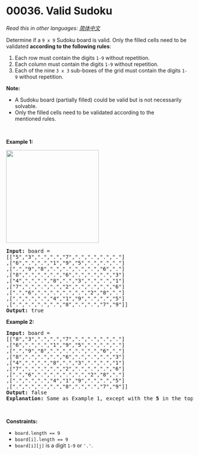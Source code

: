 # 00036. Valid Sudoku

  _Read this in other languages:_
    [_简体中文_](README.zh-CN.md)

<p>Determine if a&nbsp;<code>9 x 9</code> Sudoku board&nbsp;is valid.&nbsp;Only the filled cells need to be validated&nbsp;<strong>according to the following rules</strong>:</p>

<ol>
	<li>Each row&nbsp;must contain the&nbsp;digits&nbsp;<code>1-9</code> without repetition.</li>
	<li>Each column must contain the digits&nbsp;<code>1-9</code>&nbsp;without repetition.</li>
	<li>Each of the nine&nbsp;<code>3 x 3</code> sub-boxes of the grid must contain the digits&nbsp;<code>1-9</code>&nbsp;without repetition.</li>
</ol>

<p><strong>Note:</strong></p>

<ul>
	<li>A Sudoku board (partially filled) could be valid but is not necessarily solvable.</li>
	<li>Only the filled cells need to be validated according to the mentioned&nbsp;rules.</li>
</ul>

<p>&nbsp;</p>
<p><strong>Example 1:</strong></p>
<img src="https://upload.wikimedia.org/wikipedia/commons/thumb/f/ff/Sudoku-by-L2G-20050714.svg/250px-Sudoku-by-L2G-20050714.svg.png" style="height:250px; width:250px" />
<pre>
<strong>Input:</strong> board = 
[[&quot;5&quot;,&quot;3&quot;,&quot;.&quot;,&quot;.&quot;,&quot;7&quot;,&quot;.&quot;,&quot;.&quot;,&quot;.&quot;,&quot;.&quot;]
,[&quot;6&quot;,&quot;.&quot;,&quot;.&quot;,&quot;1&quot;,&quot;9&quot;,&quot;5&quot;,&quot;.&quot;,&quot;.&quot;,&quot;.&quot;]
,[&quot;.&quot;,&quot;9&quot;,&quot;8&quot;,&quot;.&quot;,&quot;.&quot;,&quot;.&quot;,&quot;.&quot;,&quot;6&quot;,&quot;.&quot;]
,[&quot;8&quot;,&quot;.&quot;,&quot;.&quot;,&quot;.&quot;,&quot;6&quot;,&quot;.&quot;,&quot;.&quot;,&quot;.&quot;,&quot;3&quot;]
,[&quot;4&quot;,&quot;.&quot;,&quot;.&quot;,&quot;8&quot;,&quot;.&quot;,&quot;3&quot;,&quot;.&quot;,&quot;.&quot;,&quot;1&quot;]
,[&quot;7&quot;,&quot;.&quot;,&quot;.&quot;,&quot;.&quot;,&quot;2&quot;,&quot;.&quot;,&quot;.&quot;,&quot;.&quot;,&quot;6&quot;]
,[&quot;.&quot;,&quot;6&quot;,&quot;.&quot;,&quot;.&quot;,&quot;.&quot;,&quot;.&quot;,&quot;2&quot;,&quot;8&quot;,&quot;.&quot;]
,[&quot;.&quot;,&quot;.&quot;,&quot;.&quot;,&quot;4&quot;,&quot;1&quot;,&quot;9&quot;,&quot;.&quot;,&quot;.&quot;,&quot;5&quot;]
,[&quot;.&quot;,&quot;.&quot;,&quot;.&quot;,&quot;.&quot;,&quot;8&quot;,&quot;.&quot;,&quot;.&quot;,&quot;7&quot;,&quot;9&quot;]]
<strong>Output:</strong> true
</pre>

<p><strong>Example 2:</strong></p>

<pre>
<strong>Input:</strong> board = 
[[&quot;8&quot;,&quot;3&quot;,&quot;.&quot;,&quot;.&quot;,&quot;7&quot;,&quot;.&quot;,&quot;.&quot;,&quot;.&quot;,&quot;.&quot;]
,[&quot;6&quot;,&quot;.&quot;,&quot;.&quot;,&quot;1&quot;,&quot;9&quot;,&quot;5&quot;,&quot;.&quot;,&quot;.&quot;,&quot;.&quot;]
,[&quot;.&quot;,&quot;9&quot;,&quot;8&quot;,&quot;.&quot;,&quot;.&quot;,&quot;.&quot;,&quot;.&quot;,&quot;6&quot;,&quot;.&quot;]
,[&quot;8&quot;,&quot;.&quot;,&quot;.&quot;,&quot;.&quot;,&quot;6&quot;,&quot;.&quot;,&quot;.&quot;,&quot;.&quot;,&quot;3&quot;]
,[&quot;4&quot;,&quot;.&quot;,&quot;.&quot;,&quot;8&quot;,&quot;.&quot;,&quot;3&quot;,&quot;.&quot;,&quot;.&quot;,&quot;1&quot;]
,[&quot;7&quot;,&quot;.&quot;,&quot;.&quot;,&quot;.&quot;,&quot;2&quot;,&quot;.&quot;,&quot;.&quot;,&quot;.&quot;,&quot;6&quot;]
,[&quot;.&quot;,&quot;6&quot;,&quot;.&quot;,&quot;.&quot;,&quot;.&quot;,&quot;.&quot;,&quot;2&quot;,&quot;8&quot;,&quot;.&quot;]
,[&quot;.&quot;,&quot;.&quot;,&quot;.&quot;,&quot;4&quot;,&quot;1&quot;,&quot;9&quot;,&quot;.&quot;,&quot;.&quot;,&quot;5&quot;]
,[&quot;.&quot;,&quot;.&quot;,&quot;.&quot;,&quot;.&quot;,&quot;8&quot;,&quot;.&quot;,&quot;.&quot;,&quot;7&quot;,&quot;9&quot;]]
<strong>Output:</strong> false
<strong>Explanation:</strong> Same as Example 1, except with the <strong>5</strong> in the top left corner being modified to <strong>8</strong>. Since there are two 8&#39;s in the top left 3x3 sub-box, it is invalid.
</pre>

<p>&nbsp;</p>
<p><strong>Constraints:</strong></p>

<ul>
	<li><code>board.length == 9</code></li>
	<li><code>board[i].length == 9</code></li>
	<li><code>board[i][j]</code> is a digit <code>1-9</code> or <code>&#39;.&#39;</code>.</li>
</ul>
